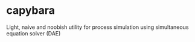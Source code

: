 # capybara
Light, naive and noobish utility for process simulation using simultaneous equation solver (DAE)
